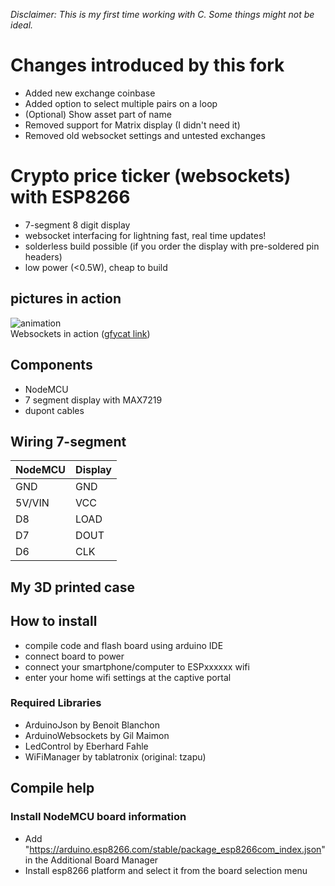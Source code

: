 *Disclaimer: This is my first time working with C. Some things might not be ideal.*

# Changes introduced by this fork
- Added new exchange coinbase
- Added option to select multiple pairs on a loop
- (Optional) Show asset part of name
- Removed support for Matrix display (I didn't need it)
- Removed old websocket settings and untested exchanges

# Crypto price ticker (websockets) with ESP8266 
- 7-segment 8 digit display
- websocket interfacing for lightning fast, real time updates!
- solderless build possible (if you order the display with pre-soldered pin headers)
- low power (<0.5W), cheap to build

## pictures in action
![animation](https://thumbs.gfycat.com/VainBeautifulAcornwoodpecker-size_restricted.gif)  
Websockets in action ([gfycat link](https://gfycat.com/gifs/detail/VainBeautifulAcornwoodpecker))

## Components
- NodeMCU
- 7 segment display with MAX7219
- dupont cables

## Wiring 7-segment
NodeMCU | Display
--- | ---
GND | GND
5V/VIN | VCC
D8  | LOAD
D7  | DOUT
D6  | CLK

## My 3D printed case

## How to install
- compile code and flash board using arduino IDE
- connect board to power
- connect your smartphone/computer to ESPxxxxxx wifi
- enter your home wifi settings at the captive portal

### Required Libraries
- ArduinoJson by Benoit Blanchon
- ArduinoWebsockets by Gil Maimon
- LedControl by Eberhard Fahle
- WiFiManager by tablatronix (original: tzapu)

## Compile help
### Install NodeMCU board information
- Add "https://arduino.esp8266.com/stable/package_esp8266com_index.json" in the Additional Board Manager
- Install esp8266 platform and select it from the board selection menu